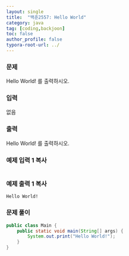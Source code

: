 ```yaml
---
layout: single
title:  "백준2557: Hello World"
category: java
tag: [coding,backjoon]
toc: false
author_profile: false
typora-root-url: ../
---
```




### 문제

Hello World! 를 출력하시오.

### 입력

없음

### 출력

Hello World! 를 출력하시오.

### 예제 입력 1 복사

```

```

### 예제 출력 1 복사

```
Hello World!
```



### 문제 풀이

```java
public class Main {
    public static void main(String[] args) {
        System.out.print("Hello World!");
    }
}
```

